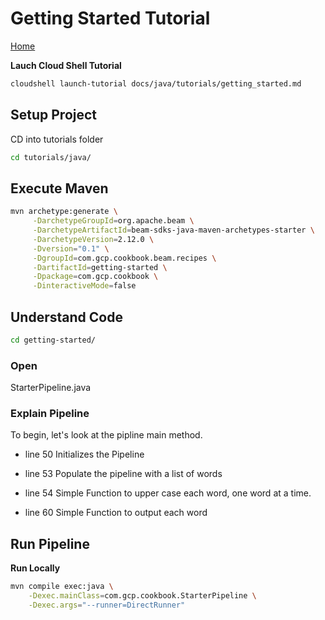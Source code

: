 # Getting Started Tutorial 
[Home](/docs/index.md)

**Lauch Cloud Shell Tutorial**
```bash
cloudshell launch-tutorial docs/java/tutorials/getting_started.md
```

## Setup Project
CD into tutorials folder
```bash
cd tutorials/java/
```

## Execute Maven
```bash
mvn archetype:generate \
     -DarchetypeGroupId=org.apache.beam \
     -DarchetypeArtifactId=beam-sdks-java-maven-archetypes-starter \
     -DarchetypeVersion=2.12.0 \
     -Dversion="0.1" \
     -DgroupId=com.gcp.cookbook.beam.recipes \
     -DartifactId=getting-started \
     -Dpackage=com.gcp.cookbook \
     -DinteractiveMode=false
```

## Understand Code
```bash
cd getting-started/
```
### Open 
<walkthrough-editor-open-file 
filePath="/beamcookbook/tutorials/java/getting-started/src/main/java/com/gcp/cookbook/StarterPipeline.java">StarterPipeline.java</walkthrough-editor-open-file>


### Explain Pipeline
To begin, let's look at the pipline main method. 
- <walkthrough-editor-select-line
filePath="/beamcookbook/java/tutorials/getting-started/src/main/java/com/gcp/cookbook/StarterPipeline.java"
startLine="49" startCharacterOffset="4" 
endLine="51" endCharacterOffset="52">line 50</walkthrough-editor-select-line>
Initializes the Pipeline
 
- <walkthrough-editor-select-line
filePath="/beamcookbook/java/tutorials/getting-started/src/main/java/com/gcp/cookbook/StarterPipeline.java"
startLine="52" startCharacterOffset="4" 
endLine="52" endCharacterOffset="80">line 53</walkthrough-editor-select-line>
Populate the pipeline with a list of words

- <walkthrough-editor-select-line
filePath="/beamcookbook/tutorials/java/getting-started/src/main/java/com/gcp/cookbook/StarterPipeline.java"
startLine="53" startCharacterOffset="4" 
endLine="58" endCharacterOffset="80">line 54</walkthrough-editor-select-line>
Simple Function to upper case each word, one word at a time.
 
- <walkthrough-editor-select-line
filePath="/beamcookbook/tutorials/java/getting-started/src/main/java/com/gcp/cookbook/StarterPipeline.java"
startLine="59" startCharacterOffset="4" 
endLine="64" endCharacterOffset="80">line 60</walkthrough-editor-select-line>
Simple Function to output each word
 



## Run Pipeline
**Run Locally**
```bash
mvn compile exec:java \
    -Dexec.mainClass=com.gcp.cookbook.StarterPipeline \
    -Dexec.args="--runner=DirectRunner"
```
    